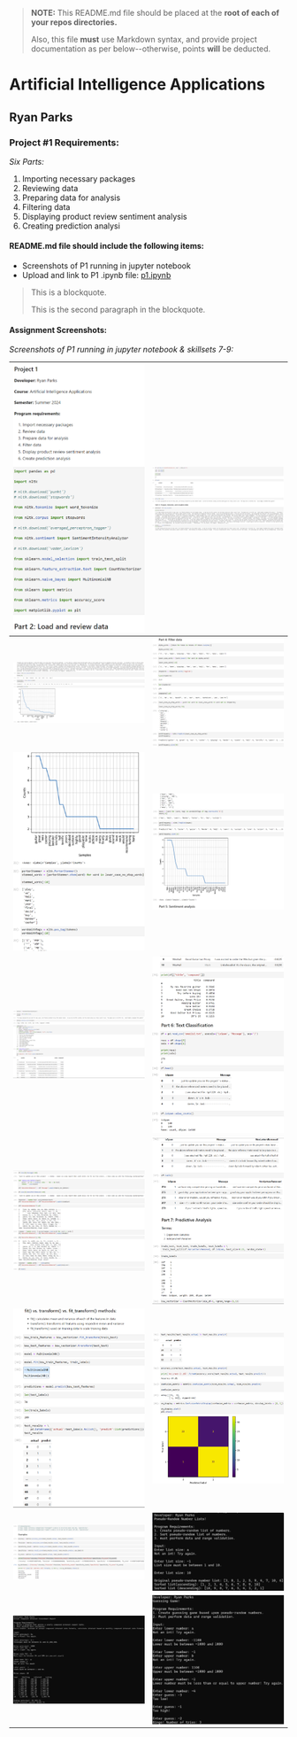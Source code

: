> **NOTE:** This README.md file should be placed at the **root of each of your repos directories.**
>
>Also, this file **must** use Markdown syntax, and provide project documentation as per below--otherwise, points **will** be deducted.
>

# Artificial Intelligence Applications

## Ryan Parks

### Project #1 Requirements:

*Six Parts:*

1. Importing necessary packages
2. Reviewing data
3. Preparing data for analysis
4. Filtering data
5. Displaying product review sentiment analysis
6. Creating prediction analysi

#### README.md file should include the following items:

* Screenshots of P1 running in jupyter notebook
* Upload and link to P1 .ipynb file: [p1.ipynb](p1.ipynb "P1 Jupyter Notebook")

> This is a blockquote.
> 
> This is the second paragraph in the blockquote.
>

#### Assignment Screenshots:

*Screenshots of P1 running in jupyter notebook & skillsets 7-9:*

| ![Image 1](img/jupyternotebook1.png) | ![Image 2](img/jupyternotebook2.png) |
|:-----------------------------------------:|:-----------------------------------------:|
| ![Image 3](img/jupyternotebook3.png) | ![Image 4](img/jupyternotebook4.png) |
| ![Image 5](img/jupyternotebook5.png) | ![Image 6](img/jupyternotebook6.png) |
| ![Image 7](img/jupyternotebook7.png) | ![Image 8](img/jupyternotebook8.png) |
| ![Image 9](img/jupyternotebook9.png) | ![Image 10](img/jupyternotebook10.png) |
| ![Image 11](img/jupyternotebook11.png) | ![Image 12](img/jupyternotebook12.png) |
| ![Image 13](img/jupyternotebook13.png) | ![SkillSet 7](img/skillset7.png) |
| ![SkillSet 8](img/skillset8.png) | ![SkillSet 9](img/skillset9.png) |